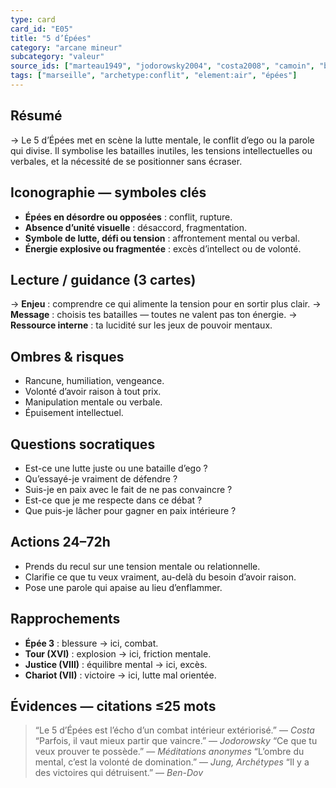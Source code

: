```yaml
---
type: card
card_id: "E05"
title: "5 d’Épées"
category: "arcane mineur"
subcategory: "valeur"
source_ids: ["marteau1949", "jodorowsky2004", "costa2008", "camoin", "bendov2011", "delcamp", "nadolny2018", "jung", "meditations_anonymes", "nichols"]
tags: ["marseille", "archetype:conflit", "element:air", "épées"]
---
```


## Résumé
→ Le 5 d’Épées met en scène la lutte mentale, le conflit d’ego ou la parole qui divise. Il symbolise les batailles inutiles, les tensions intellectuelles ou verbales, et la nécessité de se positionner sans écraser.

## Iconographie — symboles clés
- **Épées en désordre ou opposées** : conflit, rupture.
- **Absence d’unité visuelle** : désaccord, fragmentation.
- **Symbole de lutte, défi ou tension** : affrontement mental ou verbal.
- **Énergie explosive ou fragmentée** : excès d’intellect ou de volonté.

## Lecture / guidance (3 cartes)
→ **Enjeu** : comprendre ce qui alimente la tension pour en sortir plus clair.
→ **Message** : choisis tes batailles — toutes ne valent pas ton énergie.
→ **Ressource interne** : ta lucidité sur les jeux de pouvoir mentaux.

## Ombres & risques
- Rancune, humiliation, vengeance.
- Volonté d’avoir raison à tout prix.
- Manipulation mentale ou verbale.
- Épuisement intellectuel.

## Questions socratiques
- Est-ce une lutte juste ou une bataille d’ego ?
- Qu’essayé-je vraiment de défendre ?
- Suis-je en paix avec le fait de ne pas convaincre ?
- Est-ce que je me respecte dans ce débat ?
- Que puis-je lâcher pour gagner en paix intérieure ?

## Actions 24–72h
- Prends du recul sur une tension mentale ou relationnelle.
- Clarifie ce que tu veux vraiment, au-delà du besoin d’avoir raison.
- Pose une parole qui apaise au lieu d’enflammer.

## Rapprochements
- **Épée 3** : blessure → ici, combat.
- **Tour (XVI)** : explosion → ici, friction mentale.
- **Justice (VIII)** : équilibre mental → ici, excès.
- **Chariot (VII)** : victoire → ici, lutte mal orientée.

## Évidences — citations ≤25 mots
> “Le 5 d’Épées est l’écho d’un combat intérieur extériorisé.” — *Costa*
> “Parfois, il vaut mieux partir que vaincre.” — *Jodorowsky*
> “Ce que tu veux prouver te possède.” — *Méditations anonymes*
> “L’ombre du mental, c’est la volonté de domination.” — *Jung, Archétypes*
> “Il y a des victoires qui détruisent.” — *Ben-Dov*
